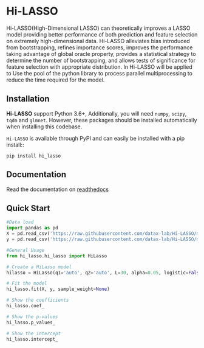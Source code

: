 # Hi-LASSO
Hi-LASSO(High-Dimensional LASSO) can theoretically improves a LASSO model providing better performance of both prediction and feature selection on extremely 
high-dimensional data.  Hi-LASSO alleviates bias introduced from bootstrapping, refines importance scores, improves the performance taking advantage of 
global oracle property, provides a statistical strategy to determine the number of bootstrapping, and allows tests of significance for feature selection with 
appropriate distribution.  In Hi-LASSO will be applied to Use the pool of the python library to process parallel multiprocessing to reduce the time required for 
the model.

## Installation
**Hi-LASSO** support Python 3.6+, Additionally, you will need ``numpy``, ``scipy``, ``tqdm`` and ``glmnet``. 
However, these packages should be installed automatically when installing this codebase. 

``Hi-LASSO`` is available through PyPI and can easily be installed with a
pip install::

```
pip install hi_lasso
```

## Documentation
Read the documentation on [readthedocs](https://hi_lasso.readthedocs.io/en/latest/)

## Quick Start
```python
#Data load
import pandas as pd
X = pd.read_csv('https://raw.githubusercontent.com/datax-lab/Hi-LASSO/master/simulation_data/X.csv')
y = pd.read_csv('https://raw.githubusercontent.com/datax-lab/Hi-LASSO/master/simulation_data/y.csv')

#General Usage
from hi_lasso.hi_lasso import HiLasso

# Create a HiLasso model
hilasso = HiLasso(q1='auto', q2='auto', L=30, alpha=0.05, logistic=False, random_state=None, parallel=False, n_jobs=None)

# Fit the model
hi_lasso.fit(X, y, sample_weight=None)

# Show the coefficients
hi_lasso.coef_

# Show the p-values
hi_lasso.p_values_

# Show the intercept
hi_lasso.intercept_
```
